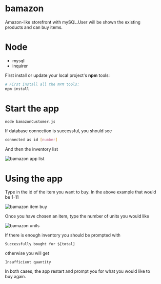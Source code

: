 # bamazon
 Amazon-like storefront with mySQL.User will be shown the existing products and can buy items.

# Node

*  mysql
*  inquirer

First install or update your local project's **npm** tools:

```bash
# First install all the NPM tools:
npm install
```
# Start the app

```bash
node bamazonCustomer.js
```

If database connection is successful, you should see
```bash
connected as id [number]
```

And then the inventory list

![bamazon app list](http://imgur.com/EHDkDKp.png)

# Using the app

Type in the id of the item you want to buy. In the above example that would be 1-11

![bamazon item buy](http://imgur.com/ypJmxLn.png)

Once you have chosen an item, type the number of units you would like

![bamazon units](http://imgur.com/isuw8rC.png)

If there is enough inventory you should be prompted with 
```node
Successfully bought for $[total]
```
otherwise you will get
```node
Insufficient quantity
```

In both cases, the app restart and prompt you for what you would like to buy again.
 

